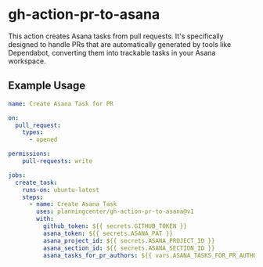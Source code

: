 # gh-action-pr-to-asana

This action creates Asana tasks from pull requests. It's specifically designed to handle PRs that are automatically generated by tools like Dependabot, converting them into trackable tasks in your Asana workspace.

## Example Usage

```yaml
name: Create Asana Task for PR

on:
  pull_request:
    types: 
      - opened

permissions:
    pull-requests: write

jobs:
  create_task:
    runs-on: ubuntu-latest
    steps:
      - name: Create Asana Task
        uses: planningcenter/gh-action-pr-to-asana@v1
        with:
          github_token: ${{ secrets.GITHUB_TOKEN }}
          asana_token: ${{ secrets.ASANA_PAT }}
          asana_project_id: ${{ secrets.ASANA_PROJECT_ID }}
          asana_section_id: ${{ secrets.ASANA_SECTION_ID }}
          asana_tasks_for_pr_authors: ${{ vars.ASANA_TASKS_FOR_PR_AUTHORS }}
```
